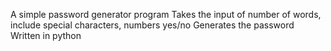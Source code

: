 A simple password generator program 
Takes the input of number of words, include special characters, numbers yes/no
Generates the password
Written in python
